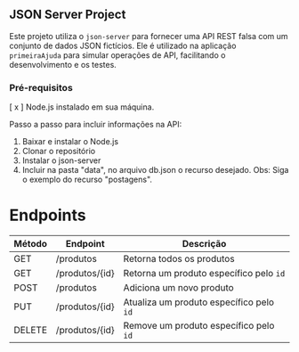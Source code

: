 ## JSON Server Project

Este projeto utiliza o `json-server` para fornecer uma API REST falsa com um conjunto de dados JSON fictícios. Ele é utilizado na aplicação `primeiraAjuda` para simular operações de API, facilitando o desenvolvimento e os testes.

### Pré-requisitos

[ x ] Node.js instalado em sua máquina.

Passo a passo para incluir informações na API: 
1. Baixar e instalar o Node.js
2. Clonar o repositório
3. Instalar o json-server
4. Incluir na pasta "data", no arquivo db.json o recurso desejado. Obs: Siga o exemplo do recurso "postagens". 

# Endpoints
| Método | Endpoint       | Descrição                                |
| ------ | -------------- | ---------------------------------------- |
| GET    | /produtos      | Retorna todos os produtos                |
| GET    | /produtos/{id} | Retorna um produto específico pelo `id`  |
| POST   | /produtos      | Adiciona um novo produto                 |
| PUT    | /produtos/{id} | Atualiza um produto específico pelo `id` |
| DELETE | /produtos/{id} | Remove um produto específico pelo `id`   |
